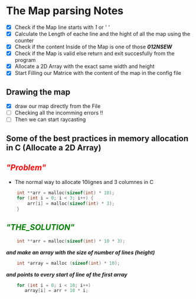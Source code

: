 # The Map parsing Notes

- [x] Check if the Map line starts with _1_ or _' '_
- [x] Calculate the Length of eache line and the hight of all the map using the counter
- [x] Check if the content Inside of the Map is one of those **_012NSEW_**
- [x] Check if the Map is valid else return and exit succesfully from the program
- [x] Allocate a 2D Array with the exact same width and height
- [x] Start Filling our Matrice with the content of the map in the config file

## Drawing the map

- [x] draw our map directly from the File
- [ ] Checking all the incomming errors !!
- [ ] Then we can start raycasting

## Some of the best practices in memory allocation in C (Allocate a 2D Array)

## <span style="color: red"> **_"Problem"_** </span>

- The normal way to allocate 10lignes and 3 columnes in C

```c
    int **arr = malloc(sizeof(int) * 10);
    for (int i = 0; i < 3; i++) {
        arr[i] = malloc(sizeof(int) * 3);
    }
```

## <span style="color: green"> **_"THE_SOLUTION"_** </span>

```c
    int **arr = malloc(sizeof(int) * 10 * 3);
```

___and make an array with the size of number of lines (height)___ </br>

```c
    int *array = malloc (sizeof(int) * 10);
```

___and points to every start of line of the first array___

```c
    for (int i = 0; i < 10; i++)
       array[i] = arr + 10 * i;
```

